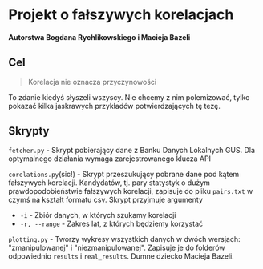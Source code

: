 # Projekt o fałszywych korelacjach

#### Autorstwa Bogdana Rychlikowskiego i Macieja Bazeli

## Cel

> Korelacja nie oznacza przyczynowości

To zdanie kiedyś słyszeli wszyscy. Nie chcemy z nim polemizować, tylko pokazać kilka jaskrawych przykładów potwierdzających tę tezę.

## Skrypty

```fetcher.py``` - Skrypt pobierający dane z Banku Danych Lokalnych GUS. Dla optymalnego działania wymaga zarejestrowanego klucza API

	
```corelations.py```(sic!) - Skrypt przeszukujący pobrane dane pod kątem fałszywych korelacji. Kandydatów, tj. pary statystyk o dużym prawdopodobieństwie fałszywych korelacji, zapisuje do pliku ```pairs.txt``` w czymś na kształt formatu csv. Skrypt przyjmuje argumenty


- ```-i``` - Zbiór danych, w których szukamy korelacji
- ```-r, --range``` - Zakres lat, z których będziemy korzystać


```plotting.py``` - Tworzy wykresy wszystkich danych w dwóch wersjach: "zmanipulowanej" i "niezmanipulowanej". Zapisuje je do folderów odpowiednio ```results``` i ```real_results```. Dumne dziecko Macieja Bazeli.
